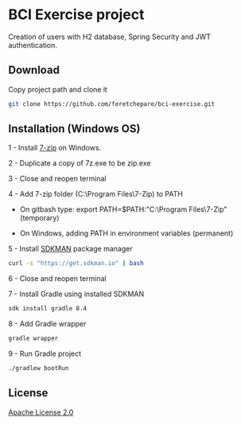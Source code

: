 # BCI Exercise project 

Creation of users with H2 database, Spring Security and JWT authentication.

## Download

Copy project path and clone it 

```bash
git clone https://github.com/feretchepare/bci-exercise.git
```

## Installation (Windows OS)

1 - Install [7-zip](https://www.7-zip.org/download.html) on Windows.

2 - Duplicate a copy of 7z.exe to be zip.exe

3 - Close and reopen terminal

4 - Add 7-zip folder (C:\Program Files\7-Zip) to PATH

- On gitbash type: export PATH=$PATH:"C:\Program Files\7-Zip" (temporary)

- On Windows, adding PATH in environment variables (permanent)

5 - Install [SDKMAN](https://sdkman.io/) package manager 

```bash
curl -s "https://get.sdkman.io" | bash
```

6 - Close and reopen terminal

7 - Install Gradle using installed SDKMAN

```bash
sdk install gradle 8.4
```

8 - Add Gradle wrapper
```bash
gradle wrapper
```

9 - Run Gradle project

```bash
./gradlew bootRun
```

## License

[Apache License 2.0](https://www.apache.org/licenses/LICENSE-2.0)